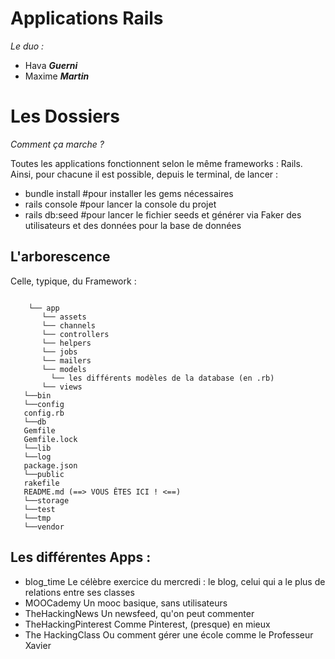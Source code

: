 # Applications Rails

*Le duo :* 
- Hava ***Guerni***
- Maxime ***Martin***


# Les Dossiers 
 *Comment ça marche ?*

Toutes les applications fonctionnent selon le même frameworks : Rails. 
Ainsi, pour chacune il est possible, depuis le terminal, de lancer : 
- bundle install   #pour installer les gems nécessaires
- rails console  #pour lancer la console du projet 
- rails db:seed #pour lancer le fichier seeds et générer via Faker des utilisateurs et des données pour la base de données 

## L'arborescence 
Celle, typique, du Framework : 
```

    └── app
       └── assets
       └── channels
       └── controllers
       └── helpers
       └── jobs
       └── mailers
       └── models
         └── les différents modèles de la database (en .rb)
       └── views      
   └──bin
   └──config
   config.rb
   └──db
   Gemfile
   Gemfile.lock
   └──lib
   └──log
   package.json
   └──public
   rakefile
   README.md (==> VOUS ÊTES ICI ! <==)
   └──storage
   └──test
   └──tmp 
   └──vendor
```

## Les différentes Apps :

- blog_time
Le célèbre exercice du mercredi : le blog, celui qui a le plus de relations entre ses classes
- MOOCademy
Un mooc basique, sans utilisateurs
- TheHackingNews
Un newsfeed, qu'on peut commenter 
- TheHackingPinterest
Comme Pinterest, (presque) en mieux
- The HackingClass
Ou comment gérer une école comme le Professeur Xavier 

